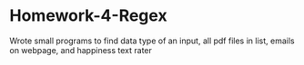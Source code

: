 # Homework-4-Regex
Wrote small programs to find data type of an input, all pdf files in list, emails on webpage, and happiness text rater
